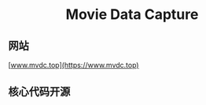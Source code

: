 <h1 align="center">Movie Data Capture</h1>

## 网站
[www.mvdc.top](https://www.mvdc.top)

## 核心代码开源
 
